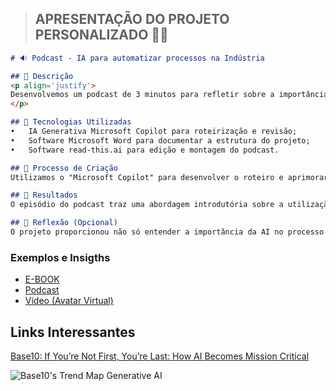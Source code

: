 > ## APRESENTAÇÃO DO PROJETO PERSONALIZADO 💪🤓

```markdown
# 🔉 Podcast - IA para automatizar processos na Indústria

## 📒 Descrição
<p align='justify'>
Desenvolvemos um podcast de 3 minutos para refletir sobre a importância da IA para a indústria e seus benefícios.
</p>

## 🤖 Tecnologias Utilizadas
•	IA Generativa Microsoft Copilot para roteirização e revisão;
•	Software Microsoft Word para documentar a estrutura do projeto;
•	Software read-this.ai para edição e montagem do podcast.

## 🧐 Processo de Criação
Utilizamos o "Microsoft Copilot" para desenvolver o roteiro e aprimorar a narrativa do podcast. Depois o "Microsoft Word" para editar e documentar as informações e por último o "read-this.ai" que foi essencial para a edição final, garantindo a edição do texto para áudio de alta qualidade.

## 🚀 Resultados
O episódio do podcast traz uma abordagem introdutória sobre a utilização da IA no setor industrial, salientando não só melhoria da eficiência e produtividade, como as inovações e avanços para as indústrias.

## 💭 Reflexão (Opcional)
O projeto proporcionou não só entender a importância da AI no processo de automatização nas indústrias como também o desafio para a criação do podcast utilizando tecnologias de AI. Conseguimos!!!💙
```

### Exemplos e Insigths

- [E-BOOK](/exemplos/E-BOOK.md)
- [Podcast](/exemplos/PODCAST.md)
- [Vídeo (Avatar Virtual)](/exemplos/VIDEO.md)

## Links Interessantes

[Base10: If You’re Not First, You’re Last: How AI Becomes Mission Critical](https://base10.vc/post/generative-ai-mission-critical/)

![Base10's Trend Map Generative AI](https://github.com/digitalinnovationone/lab-natty-or-not/assets/730492/f4df26e8-f8f7-4419-8252-c69d73ea930c)
